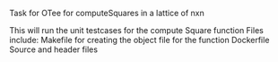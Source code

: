 Task for OTee for computeSquares in a lattice of nxn

This will run the unit testcases for the compute Square function 
Files include:
Makefile for creating the object file for the function
Dockerfile
Source and header files
